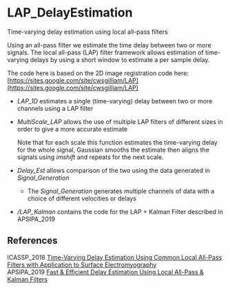 # LAP_DelayEstimation
 Time-varying delay estimation using local all-pass filters

Using an all-pass filter we estimate the time delay between two or more signals. The local all-pass (LAP) filter framework allows estimation of time-varying delays by using a short window to estimate a per sample delay.

The code here is based on the 2D image registration code here: [https://sites.google.com/site/cwsgilliam/LAP](https://sites.google.com/site/cwsgilliam/LAP)

- _LAP_1D_ estimates a single (time-varying) delay between two or more channels using a LAP filter
- _MultiScale_LAP_ allows the use of multiple LAP filters of different sizes in order to give a more accurate estimate

  Note that for each scale this function estimates the time-varying delay for the whole signal, Gaussian smooths the estimate then aligns the signals using _imshift_ and repeats for the next scale.

- _Delay_Est_ allows comparison of the two using the data generated in _Signal_Generation_
   - The _Signal_Generation_ generates multiple channels of data with a choice of different velocities or delays

- _/LAP_Kalman_ contains the code for the LAP + Kalman Filter described in APSIPA_2019


## References
 ICASSP_2018 [Time-Varying Delay Estimation Using Common Local All-Pass Filters with Application to Surface Electromyography](https://beteje.github.io/assets/pdf/2018_ICASSP.pdf)   
 APSIPA_2019 [Fast & Efficient Delay Estimation Using Local All-Pass & Kalman Filters](https://beteje.github.io/assets/pdf/2019_APSIPA.pdf)
